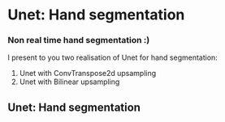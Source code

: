 # Unet: Hand segmentation
### Non real time hand segmentation :)

I present to you two realisation of Unet for hand segmentation:
1. Unet with ConvTranspose2d upsampling
2. Unet with Bilinear upsampling

## Unet: Hand segmentation

